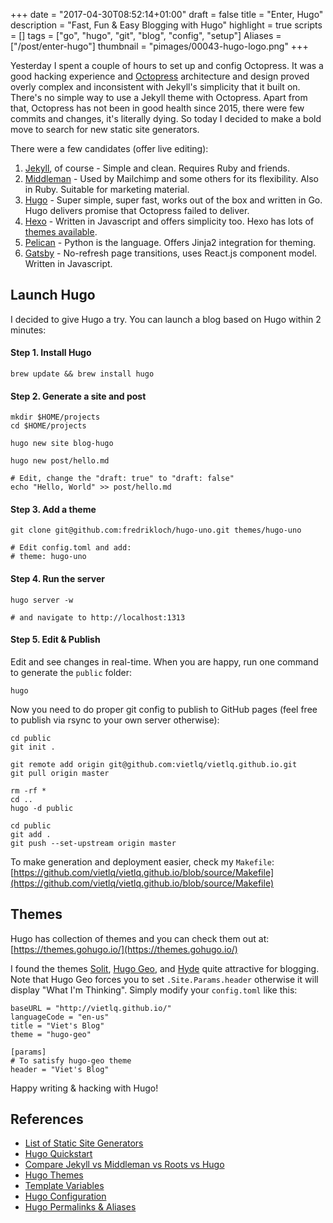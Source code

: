 +++
date = "2017-04-30T08:52:14+01:00"
draft = false
title = "Enter, Hugo"
description = "Fast, Fun & Easy Blogging with Hugo"
highlight = true
scripts = []
tags = ["go", "hugo", "git", "blog", "config", "setup"]
Aliases = ["/post/enter-hugo"]
thumbnail = "pimages/00043-hugo-logo.png"
+++

Yesterday I spent a couple of hours to set up and config Octopress. It was a good hacking experience and [Octopress](http://octopress.org/) architecture and design proved overly complex and inconsistent with Jekyll's simplicity that it built on. There's no simple way to use a Jekyll theme with Octopress. Apart from that, Octopress has not been in good health since 2015, there were few commits and changes, it's literally dying. So today I decided to make a bold move to search for new static site generators.

There were a few candidates (offer live editing):

1. [Jekyll](https://jekyllrb.com/), of course - Simple and clean. Requires Ruby and friends.
2. [Middleman](https://middlemanapp.com/) - Used by Mailchimp and some others for its flexibility. Also in Ruby. Suitable for marketing material.
3. [Hugo](http://gohugo.io/) - Super simple, super fast, works out of the box and written in Go. Hugo delivers promise that Octopress failed to deliver.
4. [Hexo](https://hexo.io/) - Written in Javascript and offers simplicity too. Hexo has lots of [themes available](https://hexo.io/themes/).
5. [Pelican](https://blog.getpelican.com/) - Python is the language. Offers Jinja2 integration for theming.
6. [Gatsby](https://github.com/gatsbyjs/gatsby) - No-refresh page transitions, uses React.js component model. Written in Javascript.

## Launch Hugo

I decided to give Hugo a try. You can launch a blog based on Hugo within 2 minutes:

#### Step 1. Install Hugo

```
brew update && brew install hugo
```

#### Step 2. Generate a site and post

```
mkdir $HOME/projects
cd $HOME/projects

hugo new site blog-hugo

hugo new post/hello.md

# Edit, change the "draft: true" to "draft: false"
echo "Hello, World" >> post/hello.md
```

#### Step 3. Add a theme

```
git clone git@github.com:fredrikloch/hugo-uno.git themes/hugo-uno

# Edit config.toml and add:
# theme: hugo-uno
```

#### Step 4. Run the server

```
hugo server -w

# and navigate to http://localhost:1313
```

#### Step 5. Edit & Publish

Edit and see changes in real-time. When you are happy, run one command to generate the `public` folder:

```
hugo
```

Now you need to do proper git config to publish to GitHub pages (feel free to publish via rsync to your own server otherwise):

```
cd public
git init .

git remote add origin git@github.com:vietlq/vietlq.github.io.git
git pull origin master

rm -rf *
cd ..
hugo -d public

cd public
git add .
git push --set-upstream origin master
```

To make generation and deployment easier, check my `Makefile`: [https://github.com/vietlq/vietlq.github.io/blob/source/Makefile](https://github.com/vietlq/vietlq.github.io/blob/source/Makefile)

## Themes

Hugo has collection of themes and you can check them out at: [https://themes.gohugo.io/](https://themes.gohugo.io/)

I found the themes [Solit](https://github.com/dim0627/hugo_theme_solit), [Hugo Geo](https://themes.gohugo.io/theme/hugo-geo/), and [Hyde](https://github.com/spf13/hyde) quite attractive for blogging. Note that Hugo Geo forces you to set `.Site.Params.header` otherwise it will display "What I'm Thinking". Simply modify your `config.toml` like this:

```
baseURL = "http://vietlq.github.io/"
languageCode = "en-us"
title = "Viet's Blog"
theme = "hugo-geo"

[params]
# To satisfy hugo-geo theme
header = "Viet's Blog"
```

Happy writing & hacking with Hugo!

## References

* [List of Static Site Generators](https://www.staticgen.com/)
* [Hugo Quickstart](http://gohugo.io/overview/quickstart/)
* [Compare Jekyll vs Middleman vs Roots vs Hugo](https://www.smashingmagazine.com/2015/11/static-website-generators-jekyll-middleman-roots-hugo-review/)
* [Hugo Themes](https://themes.gohugo.io/)
* [Template Variables](http://gohugo.io/templates/variables/)
* [Hugo Configuration](https://gohugo.io/overview/configuration/)
* [Hugo Permalinks & Aliases](https://npf.io/2014/08/hugo-beyond-the-defaults/)

